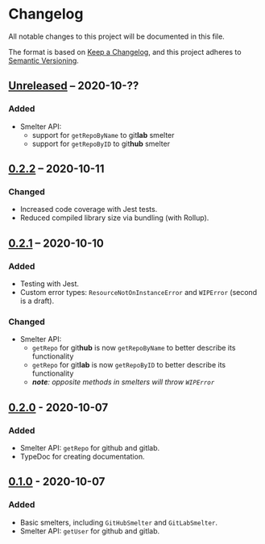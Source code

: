 # Changelog
All notable changes to this project will be documented in this file.

The format is based on [Keep a Changelog](https://keepachangelog.com/en/1.0.0/),
and this project adheres to [Semantic Versioning](https://semver.org/spec/v2.0.0.html).

## [Unreleased] – 2020-10-??
### Added
- Smelter API:
  + support for `getRepoByName` to git**lab** smelter
  + support for `getRepoByID` to git**hub** smelter



## [0.2.2] – 2020-10-11
### Changed
- Increased code coverage with Jest tests.
- Reduced compiled library size via bundling (with Rollup). 



## [0.2.1] – 2020-10-10
### Added
- Testing with Jest.
- Custom error types: `ResourceNotOnInstanceError` and `WIPError` (second is a draft).

### Changed
- Smelter API:
  + `getRepo` for git**hub** is now `getRepoByName` to better describe its functionality
  + `getRepo` for git**lab** is now `getRepoByID` to better describe its functionality
  + _**note**: opposite methods in smelters will throw `WIPError`_
   


## [0.2.0] - 2020-10-07
### Added
- Smelter API: `getRepo` for github and gitlab.
- TypeDoc for creating documentation.



## [0.1.0] - 2020-10-07
### Added
- Basic smelters, including `GitHubSmelter` and `GitLabSmelter`.
- Smelter API: `getUser` for github and gitlab.



[Unreleased]: https://github.com/konrad-szychowiak/git-smelt/
[0.2.2]: https://github.com/konrad-szychowiak/git-smelt/releases/tag/v0.2.2
[0.2.1]: https://github.com/konrad-szychowiak/git-smelt/releases/tag/v0.2.1
[0.2.0]: https://github.com/konrad-szychowiak/git-smelt/releases/tag/v0.2.0
[0.1.0]: https://github.com/konrad-szychowiak/git-smelt/releases/tag/v0.1.0
